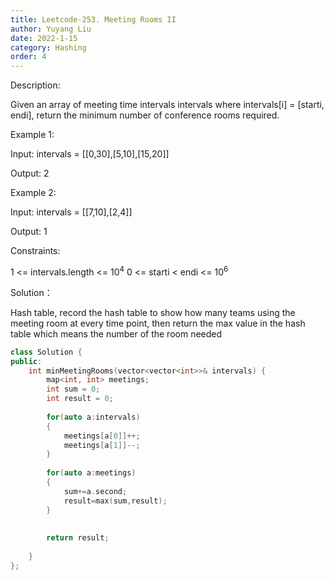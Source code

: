 ```yaml
---
title: Leetcode-253. Meeting Rooms II
author: Yuyang Liu
date: 2022-1-15
category: Hashing
order: 4
---
```


Description:

Given an array of meeting time intervals intervals where intervals[i] = [starti, endi], return the minimum number of conference rooms required.


 
Example 1:

Input: intervals = [[0,30],[5,10],[15,20]]

Output: 2

Example 2:

Input: intervals = [[7,10],[2,4]]

Output: 1

Constraints:

1 <= intervals.length <= 10<sup>4</sup>
0 <= starti < endi <= 10<sup>6</sup>

Solution：

Hash table, record the hash table to show how many teams using the meeting room at every time point, then return the max value in the hash table which means the number of the room needed

``` c++
class Solution {
public:
    int minMeetingRooms(vector<vector<int>>& intervals) {
        map<int, int> meetings;
        int sum = 0;
        int result = 0;
        
        for(auto a:intervals)
        {
            meetings[a[0]]++;
            meetings[a[1]]--;
        }
        
        for(auto a:meetings)
        {
            sum+=a.second;
            result=max(sum,result);
        }
        
        
        return result;
        
    }
};
```
